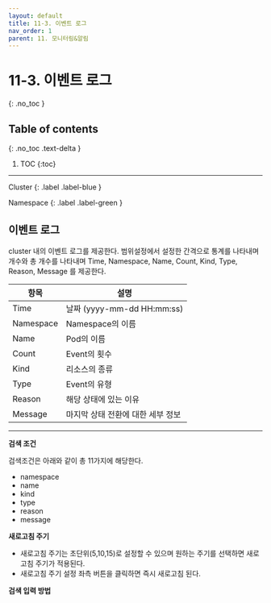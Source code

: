 ```yaml
---
layout: default
title: 11-3. 이벤트 로그
nav_order: 1
parent: 11. 모니터링&알림
---
```


# 11-3. 이벤트 로그
{: .no_toc }

## Table of contents
{: .no_toc .text-delta }

1. TOC
{:toc}

---

<div class="code-example" markdown="1">
Cluster
{: .label .label-blue }

Namespace
{: .label .label-green }
</div>

## 이벤트 로그
cluster 내의 이벤트 로그를 제공한다. 범위설정에서 설정한 간격으로 통계를 나타내며 개수와 총 개수를 나타내며 Time, Namespace, Name, Count, Kind, Type, Reason, Message 를 제공한다.

| 항목  | 설명 |
|---|---|
| Time   | 날짜 (yyyy-mm-dd HH:mm:ss) |
| Namespace  | Namespace의 이름 |
| Name   | Pod의 이름  |
| Count   | Event의 횟수  |
| Kind   | 리소스의 종류  |
| Type   | Event의 유형  |
| Reason   | 해당 상태에 있는 이유  |
| Message   | 마지막 상태 전환에 대한 세부 정보  |

---

**검색 조건**

검색조건은 아래와 같이 총 11가지에 해당한다.

- namespace
- name
- kind
- type
- reason
- message

**새로고침 주기**

- 새로고침 주기는 초단위(5,10,15)로 설정할 수 있으며 원하는 주기를 선택하면 새로고침 주기가 적용된다.
- 새로고침 주기 설정 좌측 버튼을 클릭하면 즉시 새로고침 된다.

**검색 입력 방법**